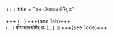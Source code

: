 +++
title = "०४ योगायान्नयोगैर् वः"

+++
(…) +++(see 1ab)+++  
(…) योगायान्नयोगैर् वः (…) ॥ +++(see 1cde)+++